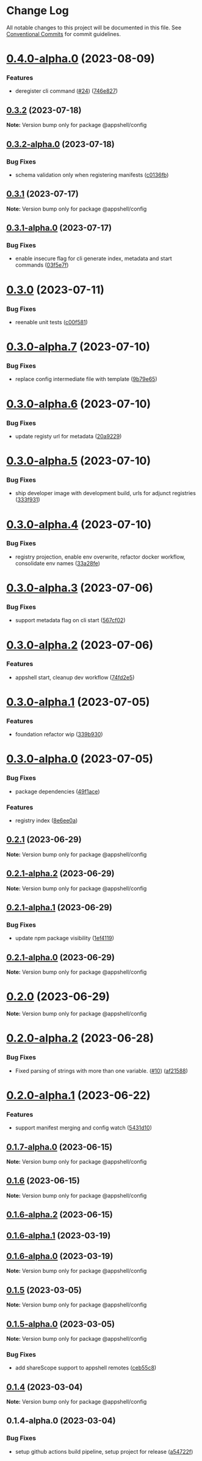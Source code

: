 # Change Log

All notable changes to this project will be documented in this file.
See [Conventional Commits](https://conventionalcommits.org) for commit guidelines.

# [0.4.0-alpha.0](https://github.com/navaris/appshell/compare/@appshell/config@0.3.2...@appshell/config@0.4.0-alpha.0) (2023-08-09)


### Features

* deregister cli command ([#24](https://github.com/navaris/appshell/issues/24)) ([746e827](https://github.com/navaris/appshell/commit/746e8273b366543a606cecadf18554bfc094143e))





## [0.3.2](https://github.com/navaris/appshell/compare/@appshell/config@0.3.2-alpha.0...@appshell/config@0.3.2) (2023-07-18)

**Note:** Version bump only for package @appshell/config





## [0.3.2-alpha.0](https://github.com/navaris/appshell/compare/@appshell/config@0.3.1...@appshell/config@0.3.2-alpha.0) (2023-07-18)


### Bug Fixes

* schema validation only when registering manifests ([c0136fb](https://github.com/navaris/appshell/commit/c0136fb1cc9163e575c233e8330593a2a6c5a670))





## [0.3.1](https://github.com/navaris/appshell/compare/@appshell/config@0.3.1-alpha.0...@appshell/config@0.3.1) (2023-07-17)

**Note:** Version bump only for package @appshell/config





## [0.3.1-alpha.0](https://github.com/navaris/appshell/compare/@appshell/config@0.3.0...@appshell/config@0.3.1-alpha.0) (2023-07-17)


### Bug Fixes

* enable insecure flag for cli generate index, metadata and start commands ([03f5e7f](https://github.com/navaris/appshell/commit/03f5e7fbd2ad3746ce648152c4410025958274a9))





# [0.3.0](https://github.com/navaris/appshell/compare/@appshell/config@0.3.0-alpha.7...@appshell/config@0.3.0) (2023-07-11)


### Bug Fixes

* reenable unit tests ([c00f581](https://github.com/navaris/appshell/commit/c00f581b2d71778378729f3bc42a4f5a1c0afe04))





# [0.3.0-alpha.7](https://github.com/navaris/appshell/compare/@appshell/config@0.3.0-alpha.6...@appshell/config@0.3.0-alpha.7) (2023-07-10)


### Bug Fixes

* replace config intermediate file with template ([9b79e65](https://github.com/navaris/appshell/commit/9b79e65b355686a0cca273c89c7164bb031e8437))





# [0.3.0-alpha.6](https://github.com/navaris/appshell/compare/@appshell/config@0.3.0-alpha.5...@appshell/config@0.3.0-alpha.6) (2023-07-10)


### Bug Fixes

* update registy url for metadata ([20a9229](https://github.com/navaris/appshell/commit/20a92296289d3510ff9661654bac303c0ccd07b7))





# [0.3.0-alpha.5](https://github.com/navaris/appshell/compare/@appshell/config@0.3.0-alpha.4...@appshell/config@0.3.0-alpha.5) (2023-07-10)


### Bug Fixes

* ship developer image with development build, urls for adjunct registries ([333f931](https://github.com/navaris/appshell/commit/333f9314854a93ab3f8e57dfde806baf26012e6c))





# [0.3.0-alpha.4](https://github.com/navaris/appshell/compare/@appshell/config@0.3.0-alpha.3...@appshell/config@0.3.0-alpha.4) (2023-07-10)


### Bug Fixes

* registry projection, enable env overwrite, refactor docker workflow, consolidate env names ([33a28fe](https://github.com/navaris/appshell/commit/33a28fe76b58e05c5b6b6b33d4b402e52bb29e70))





# [0.3.0-alpha.3](https://github.com/navaris/appshell/compare/@appshell/config@0.3.0-alpha.2...@appshell/config@0.3.0-alpha.3) (2023-07-06)


### Bug Fixes

* support metadata flag on cli start ([567cf02](https://github.com/navaris/appshell/commit/567cf02a52150054b855197371681f426382b454))





# [0.3.0-alpha.2](https://github.com/navaris/appshell/compare/@appshell/config@0.3.0-alpha.1...@appshell/config@0.3.0-alpha.2) (2023-07-06)


### Features

* appshell start, cleanup dev workflow ([74fd2e5](https://github.com/navaris/appshell/commit/74fd2e5a5acd2415482268175c7f3f16cd7c93ec))





# [0.3.0-alpha.1](https://github.com/navaris/appshell/compare/@appshell/config@0.2.1...@appshell/config@0.3.0-alpha.1) (2023-07-05)


### Features

* foundation refactor wip ([339b930](https://github.com/navaris/appshell/commit/339b9306accaa9aba1712f3a0dee6c4cab7ed273))





# [0.3.0-alpha.0](https://github.com/navaris/appshell/compare/@appshell/config@0.2.1...@appshell/config@0.3.0-alpha.0) (2023-07-05)


### Bug Fixes

* package dependencies ([49f1ace](https://github.com/navaris/appshell/commit/49f1ace6fd63b35ea3c866315123054517687158))


### Features

* registry index ([8e6ee0a](https://github.com/navaris/appshell/commit/8e6ee0a6a377584efa2ee702168025f46108b8c5))





## [0.2.1](https://github.com/navaris/appshell/compare/@appshell/config@0.2.1-alpha.2...@appshell/config@0.2.1) (2023-06-29)

**Note:** Version bump only for package @appshell/config





## [0.2.1-alpha.2](https://github.com/navaris/appshell/compare/@appshell/config@0.2.0...@appshell/config@0.2.1-alpha.2) (2023-06-29)

**Note:** Version bump only for package @appshell/config






## [0.2.1-alpha.1](https://github.com/navaris/appshell/compare/@appshell/config@0.2.1-alpha.0...@appshell/config@0.2.1-alpha.1) (2023-06-29)


### Bug Fixes

* update npm package visibility ([1ef4119](https://github.com/navaris/appshell/commit/1ef411903dd038dfc781e8ce0700811e5460c903))





## [0.2.1-alpha.0](https://github.com/navaris/appshell/compare/@appshell/config@0.2.0-alpha.2...@appshell/config@0.2.1-alpha.0) (2023-06-29)

**Note:** Version bump only for package @appshell/config





# [0.2.0](https://github.com/navaris/appshell/compare/@appshell/config@0.2.0-alpha.2...@appshell/config@0.2.0) (2023-06-29)

**Note:** Version bump only for package @appshell/config





# [0.2.0-alpha.2](https://github.com/navaris/appshell/compare/@appshell/config@0.2.0-alpha.1...@appshell/config@0.2.0-alpha.2) (2023-06-28)


### Bug Fixes

* Fixed parsing of strings with more than one variable. ([#10](https://github.com/navaris/appshell/issues/10)) ([af21588](https://github.com/navaris/appshell/commit/af215886b858742ecf170a6e06a1d6bcba3fd39c))





# [0.2.0-alpha.1](https://github.com/navaris/appshell/compare/@appshell/config@0.1.7-alpha.0...@appshell/config@0.2.0-alpha.1) (2023-06-22)


### Features

* support manifest merging and config watch ([5431d10](https://github.com/navaris/appshell/commit/5431d100ec7f5106cab66d3009ce5f836e452715))





## [0.1.7-alpha.0](https://github.com/navaris/appshell/compare/@appshell/config@0.1.6...@appshell/config@0.1.7-alpha.0) (2023-06-15)

**Note:** Version bump only for package @appshell/config





## [0.1.6](https://github.com/navaris/appshell/compare/@appshell/config@0.1.5...@appshell/config@0.1.6) (2023-06-15)

**Note:** Version bump only for package @appshell/config

## [0.1.6-alpha.2](https://github.com/navaris/appshell/compare/@appshell/config@0.1.6-alpha.1...@appshell/config@0.1.6-alpha.2) (2023-06-15)

## [0.1.6-alpha.1](https://github.com/navaris/appshell/compare/@appshell/config@0.1.6-alpha.0...@appshell/config@0.1.6-alpha.1) (2023-03-19)

## [0.1.6-alpha.0](https://github.com/navaris/appshell/compare/@appshell/config@0.1.5-alpha.0...@appshell/config@0.1.6-alpha.0) (2023-03-19)

**Note:** Version bump only for package @appshell/config

## [0.1.5](https://github.com/navaris/appshell/compare/@appshell/config@0.1.5-alpha.0...@appshell/config@0.1.5) (2023-03-05)

**Note:** Version bump only for package @appshell/config

## [0.1.5-alpha.0](https://github.com/navaris/appshell/compare/@appshell/config@0.1.4...@appshell/config@0.1.5-alpha.0) (2023-03-05)

**Note:** Version bump only for package @appshell/config

### Bug Fixes

- add shareScope support to appshell remotes ([ceb55c8](https://github.com/navaris/appshell/commit/ceb55c8f6deed27ad11cff841609b1656269a921))

## [0.1.4](https://github.com/navaris/appshell/compare/@appshell/config@0.1.4-alpha.0...@appshell/config@0.1.4) (2023-03-04)

**Note:** Version bump only for package @appshell/config

## 0.1.4-alpha.0 (2023-03-04)

### Bug Fixes

- setup github actions build pipeline, setup project for release ([a54722f](https://github.com/navaris/appshell/commit/a54722f3df28098593ec1bce3cc2def377ff531a))
